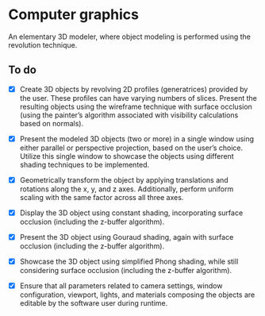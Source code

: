 # Computer graphics

An elementary 3D modeler, where object modeling is performed using the revolution technique.

## To do

- [x] Create 3D objects by revolving 2D profiles (generatrices) provided by the user. These profiles can have varying numbers of slices. Present the resulting objects using the wireframe technique with surface occlusion (using the painter’s algorithm associated with visibility calculations based on normals).

- [x] Present the modeled 3D objects (two or more) in a single window using either parallel or perspective projection, based on the user’s choice. Utilize this single window to showcase the objects using different shading techniques to be implemented.

- [x] Geometrically transform the object by applying translations and rotations along the x, y, and z axes. Additionally, perform uniform scaling with the same factor across all three axes.

- [x] Display the 3D object using constant shading, incorporating surface occlusion (including the z-buffer algorithm).

- [x] Present the 3D object using Gouraud shading, again with surface occlusion (including the z-buffer algorithm).

- [x] Showcase the 3D object using simplified Phong shading, while still considering surface occlusion (including the z-buffer algorithm).

- [x] Ensure that all parameters related to camera settings, window configuration, viewport, lights, and materials composing the objects are editable by the software user during runtime.